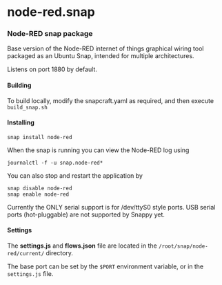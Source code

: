 # node-red.snap

### Node-RED snap package

Base version of the Node-RED internet of things graphical wiring tool
packaged as an Ubuntu Snap, intended for multiple architectures.

Listens on port 1880 by default.

#### Building

To build locally, modify the snapcraft.yaml as required, and then execute `build_snap.sh`

#### Installing

    snap install node-red

When the snap is running you can view the Node-RED log using

    journalctl -f -u snap.node-red*

You can also stop and restart the application by

    snap disable node-red
    snap enable node-red

Currently the ONLY serial support is for /dev/ttyS0 style ports.
USB serial ports (hot-pluggable) are not supported by Snappy yet.

#### Settings

The **settings.js** and **flows.json** file are located in the `/root/snap/node-red/current/` directory.

The base port can be set by the `$PORT` environment variable, or in the `settings.js` file.
